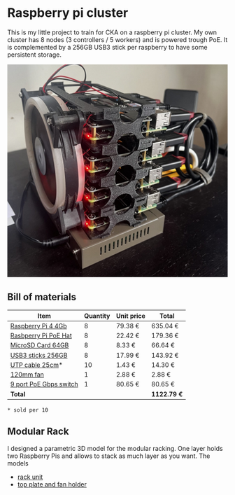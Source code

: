 # Raspberry pi cluster

This is my little project to train for CKA on a raspberry pi cluster.
My own cluster has 8 nodes (3 controllers / 5 workers) and is powered trough PoE.
It is complemented by a 256GB USB3 stick per raspberry to have some persistent storage.

![image](./img/rpi-cluster-v1.jpg)

## Bill of materials

| Item | Quantity | Unit price | Total |
| - | - | - | - |
| [Raspberry Pi 4 4Gb](https://www.amazon.com.be/-/en/4595-Raspberry-Pi-Model-4GB/dp/B09TTNF8BT) | 8 | 79.38 € | 635.04 € |
| [Rasbperry Pi PoE Hat](https://www.amazon.com.be/-/en/Power-Ethernet-Raspberry-802-3af-Compliant-Official/dp/B096YXVMWS) | 8 | 22.42 € | 179.36 € |
| [MicroSD Card 64GB](https://www.amazon.com.be/-/en/SanDisk-SDSQUA4-064G-GN6MA-microSDXC-Adapter-Approved/dp/B08GYBBBBH) | 8 | 8.33 € | 66.64 € |
| [USB3 sticks 256GB](https://www.amazon.com.be/dp/B08JD3DSTJ?psc=1&ref=ppx_yo2ov_dt_b_product_details) | 8 | 17.99 € | 143.92 € |
| [UTP cable 25cm](https://www.amazon.com.be/-/en/Cat6-Ethernet-Cable-Gigabit-Netwerkkabel/dp/B00O2EH7JM)* | 10 | 1.43 € | 14.30 € |
| [120mm fan](https://www.amazon.com.be/-/en/BURAN-12025-12V-Pin-Cooling/dp/B08F2LMVTW) | 1 | 2.88 € | 2.88 € |
| [9 port PoE Gbps switch](https://www.amazon.com.be/dp/B09CPY51MB) | 1 | 80.65 € | 80.65 € |
| **Total** ||| **1122.79 €** |

```* sold per 10```

## Modular Rack

I designed a parametric 3D model for the modular racking.
One layer holds two Raspberry Pis and allows to stack as much layer as you want.
The models

* [rack unit](./3d-models/2rpiholder-modular-rack-v3.stl)
* [top plate and fan holder](./3d-models/2rpiholder-modular-rack-top-fan-v1.stl)
